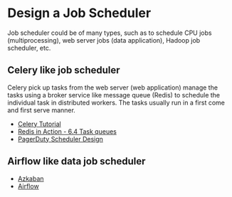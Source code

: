 # Design a Job Scheduler

Job scheduler could be of many types, such as to schedule CPU jobs
(multiprocessing), web server jobs (data application), Hadoop job scheduler,
etc.

## Celery like job scheduler

Celery pick up tasks from the web server (web application) manage the tasks using
a broker service like message queue (Redis) to schedule the individual task in
distributed workers. The tasks usually run in a first come and first serve manner.

* [Celery Tutorial](https://medium.com/swlh/python-developers-celery-is-a-must-learn-technology-heres-how-to-get-started-578f5d63fab3)
* [Redis in Action - 6.4 Task queues](https://redislabs.com/ebook/part-2-core-concepts/chapter-6-application-components-in-redis/6-4-task-queues/)
* [PagerDuty Scheduler Design](https://github.com/PagerDuty/scheduler/blob/master/doc/design.md)

## Airflow like data job scheduler

* [Azkaban](https://azkaban.github.io/)
* [Airflow](https://airflow.apache.org/docs/stable/)
